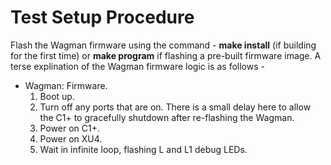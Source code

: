 # Test Setup Procedure

Flash the Wagman firmware using the command -  __make install__ (if building for the first time) or
__make program__ if flashing a pre-built firmware image. A terse explination of the Wagman firmware
logic is as follows - </br>
* Wagman: Firmware.
    1. Boot up.
    2. Turn off any ports that are on. There is a small delay here to allow the C1+ to gracefully shutdown after re-flashing the Wagman.
    3. Power on C1+.
    4. Power on XU4.
    5. Wait in infinite loop, flashing L and L1 debug LEDs.



